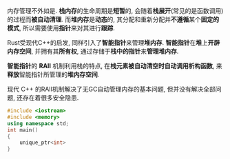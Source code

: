 
内存管理不外如是. **栈内存**的生命周期是**短暂**的, 会随着**栈展开**(常见的是函数调用)的过程而**被自动清理**. 而**堆内存**是**动态**的, 其分配和重新分配并**不遵循**某个**固定的模式**, 所以需要使用**指针**来对其进行**跟踪**. 

Rust受现代C++的启发, 同样引入了**智能指针**来管理**堆内存**. **智能指针**在**堆**上**开辟内存空间**, 并拥有其**所有权**, 通过存储于**栈中的指针**来**管理堆内存**. 

**智能指针**的 **RAII** 机制利用栈的特点, 在**栈元素被自动清空时自动调用析构函数**, 来**释放**智能指针所管理的**堆内存空间**. 

现代 C++ 的RAII机制解决了无GC自动管理内存的基本问题, 但并没有解决全部问题, 还存在着很多安全隐患.

```cpp
#include <iostream>
#include <memory>
using namespace std;
int main()
{
	unique_ptr<int>
}
```

